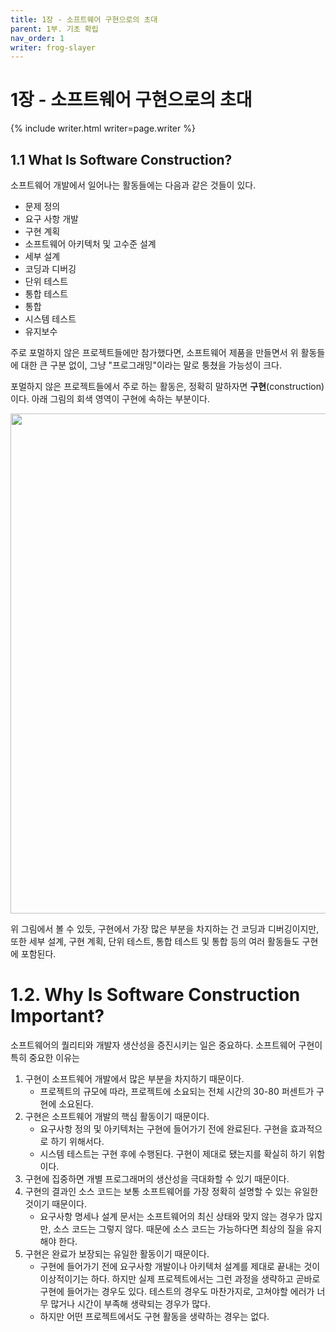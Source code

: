 ```yaml
---
title: 1장 - 소프트웨어 구현으로의 초대 
parent: 1부. 기초 확립
nav_order: 1
writer: frog-slayer
---
```


# 1장 - 소프트웨어 구현으로의 초대

{% include writer.html writer=page.writer %}

## 1.1 What Is Software Construction?
소프트웨어 개발에서 일어나는 활동들에는 다음과 같은 것들이 있다.

+ 문제 정의
+ 요구 사항 개발
+ 구현 계획
+ 소프트웨어 아키텍처 및 고수준 설계
+ 세부 설계
+ 코딩과 디버깅
+ 단위 테스트
+ 통합 테스트
+ 통합
+ 시스템 테스트
+ 유지보수

주로 포멀하지 않은 프로젝트들에만 참가했다면, 소프트웨어 제품을 만들면서 위 활동들에 대한 큰 구분 없이, 그냥 "프로그래밍"이라는 말로 퉁쳤을 가능성이 크다.

포멀하지 않은 프로젝트들에서 주로 하는 활동은, 정확히 말하자면 **구현**(construction)이다. 아래 그림의 회색 영역이 구현에 속하는 부분이다. 

<img src="/code-complete/assets/figures/1.2.png" width="800px"/>

위 그림에서 볼 수 있듯, 구현에서 가장 많은 부분을 차지하는 건 코딩과 디버깅이지만, 또한 세부 설계, 구현 계획, 단위 테스트, 통합 테스트 및 통합 등의 여러 활동들도 구현에 포함된다.

# 1.2. Why Is Software Construction Important?

소프트웨어의 퀄리티와 개발자 생산성을 증진시키는 일은 중요하다. 소프트웨어 구현이 특히 중요한 이유는

1. 구현이 소프트웨어 개발에서 많은 부분을 차지하기 때문이다.
    + 프로젝트의 규모에 따라, 프로젝트에 소요되는 전체 시간의 30-80 퍼센트가 구현에 소요된다. 
2. 구현은 소프트웨어 개발의 핵심 활동이기 때문이다.
	+ 요구사항 정의 및 아키텍처는 구현에 들어가기 전에 완료된다. 구현을 효과적으로 하기 위해서다.
	+ 시스템 테스트는 구현 후에 수행된다. 구현이 제대로 됐는지를 확실히 하기 위함이다.
3. 구현에 집중하면 개별 프로그래머의 생산성을 극대화할 수 있기 때문이다.
4. 구현의 결과인 소스 코드는 보통 소프트웨어를 가장 정확히 설명할 수 있는 유일한 것이기 때문이다.
	+ 요구사항 명세나 설계 문서는 소프트웨어의 최신 상태와 맞지 않는 경우가 많지만, 소스 코드는 그렇지 않다. 때문에 소스 코드는 가능하다면 최상의 질을 유지해야 한다.   
5. 구현은 완료가 보장되는 유일한 활동이기 때문이다.
	+ 구현에 들어가기 전에 요구사항 개발이나 아키텍처 설계를 제대로 끝내는 것이 이상적이기는 하다. 하지만 실제 프로젝트에서는 그런 과정을 생략하고 곧바로 구현에 들어가는 경우도 있다. 테스트의 경우도 마찬가지로, 고쳐야할 에러가 너무 많거나 시간이 부족해 생략되는 경우가 많다.
	+ 하지만 어떤 프로젝트에서도 구현 활동을 생략하는 경우는 없다.
